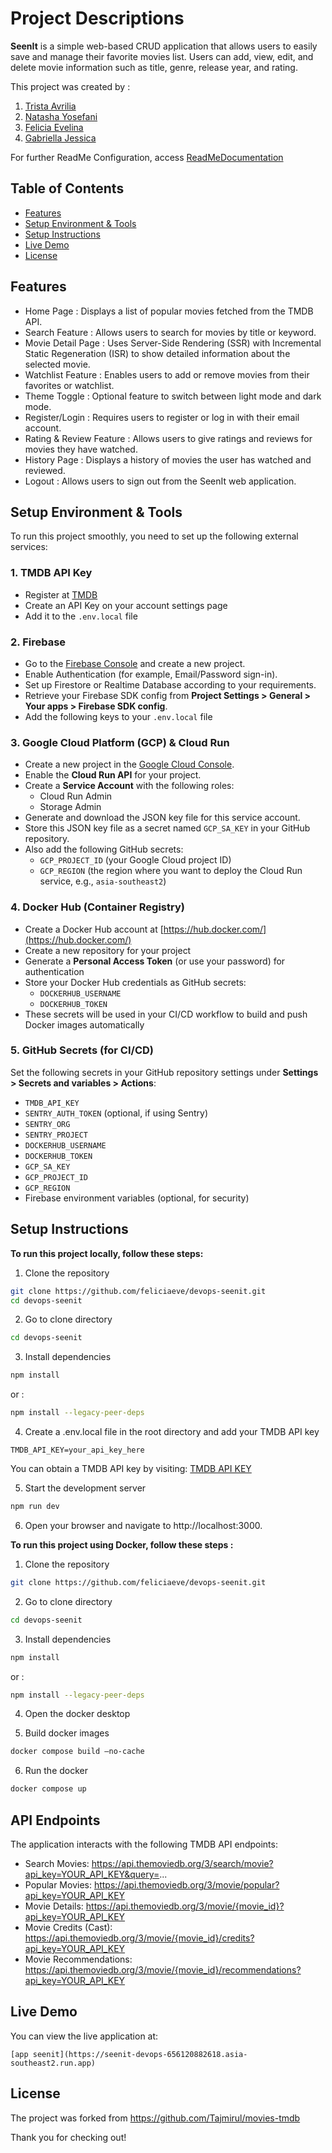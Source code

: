 # Project Descriptions

**SeenIt** is a simple web-based CRUD application that allows users to easily save and manage their favorite movies list. Users can add, view, edit, and delete movie information such as title, genre, release year, and rating.

This project was created by :
1. [Trista Avrilia](https://github.com/tristaavrilia)
2. [Natasha Yosefani](https://github.com/natashayp)
3. [Felicia Evelina](https://github.com/feliciaeve)
4. [Gabriella Jessica](https://github.com/jessicaprawira)

For further ReadMe Configuration, access [ReadMeDocumentation](https://docs.google.com/document/d/1GmmY0IYDoZJtSCq2BVYl8QxmrIkEi-r4kTgvxh6x9m0/edit?usp=sharing)

## Table of Contents

-   [Features](#features)
-   [Setup Environment & Tools](#setup-environment--tools) 
-   [Setup Instructions](#setup-instructions)
-   [Live Demo](#live-demo)
-   [License](#license)

## Features

-   Home Page : Displays a list of popular movies fetched from the TMDB API.
-   Search Feature : Allows users to search for movies by title or keyword.
-   Movie Detail Page : Uses Server-Side Rendering (SSR) with Incremental Static Regeneration (ISR) to show detailed information about the selected movie.
-   Watchlist Feature : Enables users to add or remove movies from their favorites or watchlist.
-   Theme Toggle : Optional feature to switch between light mode and dark mode.
-   Register/Login : Requires users to register or log in with their email account.
-   Rating & Review Feature : Allows users to give ratings and reviews for movies they have watched.
-   History Page : Displays a history of movies the user has watched and reviewed.
-   Logout : Allows users to sign out from the SeenIt web application.

## Setup Environment & Tools

To run this project smoothly, you need to set up the following external services:

### 1. TMDB API Key
- Register at [TMDB](https://www.themoviedb.org/)
- Create an API Key on your account settings page
- Add it to the `.env.local` file

### 2. Firebase
- Go to the [Firebase Console](https://console.firebase.google.com/) and create a new project.
- Enable Authentication (for example, Email/Password sign-in).
- Set up Firestore or Realtime Database according to your requirements.
- Retrieve your Firebase SDK config from **Project Settings > General > Your apps > Firebase SDK config**.
- Add the following keys to your `.env.local` file

### 3. Google Cloud Platform (GCP) & Cloud Run
- Create a new project in the [Google Cloud Console](https://console.cloud.google.com/).
- Enable the **Cloud Run API** for your project.
- Create a **Service Account** with the following roles:
  - Cloud Run Admin
  - Storage Admin
- Generate and download the JSON key file for this service account.
- Store this JSON key file as a secret named `GCP_SA_KEY` in your GitHub repository.
- Also add the following GitHub secrets:
  - `GCP_PROJECT_ID` (your Google Cloud project ID)
  - `GCP_REGION` (the region where you want to deploy the Cloud Run service, e.g., `asia-southeast2`)

### 4. Docker Hub (Container Registry)
- Create a Docker Hub account at [https://hub.docker.com/](https://hub.docker.com/)
- Create a new repository for your project
- Generate a **Personal Access Token** (or use your password) for authentication
- Store your Docker Hub credentials as GitHub secrets:
  - `DOCKERHUB_USERNAME`
  - `DOCKERHUB_TOKEN`
- These secrets will be used in your CI/CD workflow to build and push Docker images automatically

### 5. GitHub Secrets (for CI/CD)
Set the following secrets in your GitHub repository settings under **Settings > Secrets and variables > Actions**:

- `TMDB_API_KEY`
- `SENTRY_AUTH_TOKEN` (optional, if using Sentry)
- `SENTRY_ORG`
- `SENTRY_PROJECT`
- `DOCKERHUB_USERNAME`
- `DOCKERHUB_TOKEN`
- `GCP_SA_KEY`
- `GCP_PROJECT_ID`
- `GCP_REGION`
- Firebase environment variables (optional, for security)


## Setup Instructions

**To run this project locally, follow these steps:**

1. Clone the repository

```bash
git clone https://github.com/feliciaeve/devops-seenit.git
cd devops-seenit
```

2. Go to clone directory

```bash
cd devops-seenit
```

3. Install dependencies

```bash
npm install
```

  or : 

```bash
npm install --legacy-peer-deps
```

4. Create a .env.local file in the root directory and add your TMDB API key

```text
TMDB_API_KEY=your_api_key_here
```

You can obtain a TMDB API key by visiting:
[TMDB API KEY](https://www.themoviedb.org/settings/api)


5. Start the development server

```bash
npm run dev
```

6. Open your browser and navigate to http://localhost:3000.


**To run this project using Docker, follow these steps :** 

1. Clone the repository

```bash
git clone https://github.com/feliciaeve/devops-seenit.git
```

2. Go to clone directory

```bash
cd devops-seenit
```

3. Install dependencies

```bash
npm install
```

  or : 

```bash
npm install --legacy-peer-deps
```

4. Open the docker desktop
   
5. Build docker images

```bash
docker compose build —no-cache
```

6. Run the docker

```bash
docker compose up
```

## API Endpoints

The application interacts with the following TMDB API endpoints:

-   Search Movies: https://api.themoviedb.org/3/search/movie?api_key=YOUR_API_KEY&query=...
-   Popular Movies: https://api.themoviedb.org/3/movie/popular?api_key=YOUR_API_KEY
-   Movie Details: https://api.themoviedb.org/3/movie/{movie_id}?api_key=YOUR_API_KEY
-   Movie Credits (Cast): https://api.themoviedb.org/3/movie/{movie_id}/credits?api_key=YOUR_API_KEY
-   Movie Recommendations: https://api.themoviedb.org/3/movie/{movie_id}/recommendations?api_key=YOUR_API_KEY

## Live Demo

You can view the live application at:

```
[app seenit](https://seenit-devops-656120882618.asia-southeast2.run.app)
```

## License

The project was forked from https://github.com/Tajmirul/movies-tmdb 


Thank you for checking out!
